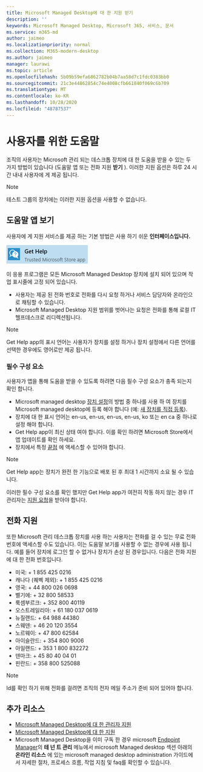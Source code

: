 ```yaml
---
title: Microsoft Managed Desktop에 대 한 지원 받기
description: ''
keywords: Microsoft Managed Desktop, Microsoft 365, 서비스, 문서
ms.service: m365-md
author: jaimeo
ms.localizationpriority: normal
ms.collection: M365-modern-desktop
ms.author: jaimeo
manager: laurawi
ms.topic: article
ms.openlocfilehash: 5b09b59efa6862782b04b7aa58d7c1fdc0383bb0
ms.sourcegitcommit: 21c3e44862854c74e4008cfb661840f069c6b709
ms.translationtype: MT
ms.contentlocale: ko-KR
ms.lasthandoff: 10/28/2020
ms.locfileid: "48787537"
---
```

# <a name="getting-help-for-users"></a>사용자를 위한 도움말

조직의 사용자는 Microsoft 관리 되는 데스크톱 장치에 대 한 도움을 받을 수 있는 두 가지 방법이 있습니다 (도움말 앱 또는 전화 지원 **받기** ). 이러한 지원 옵션은 하루 24 시간 내내 사용자에 게 제공 됩니다.
 
>[!NOTE]
>테스트 그룹의 장치에는 이러한 지원 옵션을 사용할 수 없습니다.

## <a name="get-help-app"></a>도움말 앱 보기

사용자에 게 지원 서비스를 제공 하는 기본 방법은 사용 하기 쉬운 **인터페이스입니다.**  

![도움말 앱 보기 아이콘](../../media/get-help.png)

이 응용 프로그램은 모든 Microsoft Managed Desktop 장치에 설치 되어 있으며 작업 표시줄에 고정 되어 있습니다. 

- 사용자는 제공 된 전화 번호로 전화를 다시 요청 하거나 서비스 담당자와 온라인으로 채팅할 수 있습니다.
- Microsoft Managed Desktop 지원 범위를 벗어나는 요청은 전화를 통해 로컬 IT 헬프데스크로 리디렉션됩니다.

> [!NOTE]
> Get Help app의 표시 언어는 사용자가 장치를 설정 하거나 장치 설정에서 다른 언어를 선택한 경우에도 영어로만 제공 됩니다. 

### <a name="prerequisites"></a>필수 구성 요소
사용자가 앱을 통해 도움을 받을 수 있도록 하려면 다음 필수 구성 요소가 충족 되는지 확인 합니다.

- Microsoft managed desktop [장치 설정](../get-started/set-up-devices.md)의 방법 중 하나를 사용 하 여 장치를 Microsoft managed desktop에 등록 해야 합니다 (예: [새 장치를 직접 등록](../get-started/register-devices-self.md)).
- 장치에 대 한 표시 언어는 en-us, en-us, en-us, en-us, ko 또는 en ca 중 하나로 설정 해야 합니다.
- Get Help app이 최신 상태 여야 합니다. 이를 확인 하려면 Microsoft Store에서 앱 업데이트를 확인 하세요.
- 장치에서 특정 [끝점](../get-ready/network.md#endpoints-allowed-that-are-necessary-for-microsoft-managed-desktop) 에 액세스할 수 있어야 합니다.

> [!NOTE]
> Get Help app는 장치가 완전 한 기능으로 배포 된 후 최대 1 시간까지 소요 될 수 있습니다.

이러한 필수 구성 요소를 확인 했지만 Get Help app가 여전히 작동 하지 않는 경우 IT 관리자는 [지원 요청](admin-support.md)을 받아야 합니다.

## <a name="phone-support"></a>전화 지원

또한 Microsoft 관리 데스크톱 장치를 사용 하는 사용자는 전화를 걸 수 있는 무료 전화 번호에 액세스할 수도 있습니다. 이는 도움말 보기를 사용할 수 없는 경우에 사용 됩니다. 예를 들어 장치에 로그인 할 수 없거나 장치가 손상 된 경우입니다. 다음은 전화 지원에 대 한 전화 번호입니다.

- 미국: + 1 855 425 0216
- 캐나다 (퀘벡 제외): + 1 855 425 0216
- 영국: + 44 800 026 0698
- 벨기에: + 32 800 58533
- 룩셈부르크: + 352 800 40119
- 오스트레일리아: + 61 180 037 0619
- 뉴질랜드: + 64 988 44380
- 스웨덴: + 46 20 120 3554
- 노르웨이: + 47 800 62584
- 아이슬란드: + 354 800 9006
- 아일랜드: + 353 1 800 832272
- 덴마크: + 45 80 40 04 01
- 핀란드: + 358 800 525088

>[!NOTE]
>Id를 확인 하기 위해 전화를 걸려면 조직의 전자 메일 주소가 준비 되어 있어야 합니다. 

## <a name="additional-resources"></a>추가 리소스
- [Microsoft Managed Desktop에 대 한 관리자 지원](admin-support.md) 
- [Microsoft Managed Desktop에 대 한 지원](../service-description/support.md)
- Microsoft Managed Desktop을 이미 구독 한 경우 microsoft [Endpoint Manager](https://endpoint.microsoft.com/)의 **테 넌 트 관리** 메뉴에서 microsoft Managed desktop 섹션 아래의 **온라인 리소스** 에 있는 microsoft managed desktop administration 가이드에서 자세한 절차, 프로세스 흐름, 작업 지침 및 faq를 확인할 수 있습니다.

